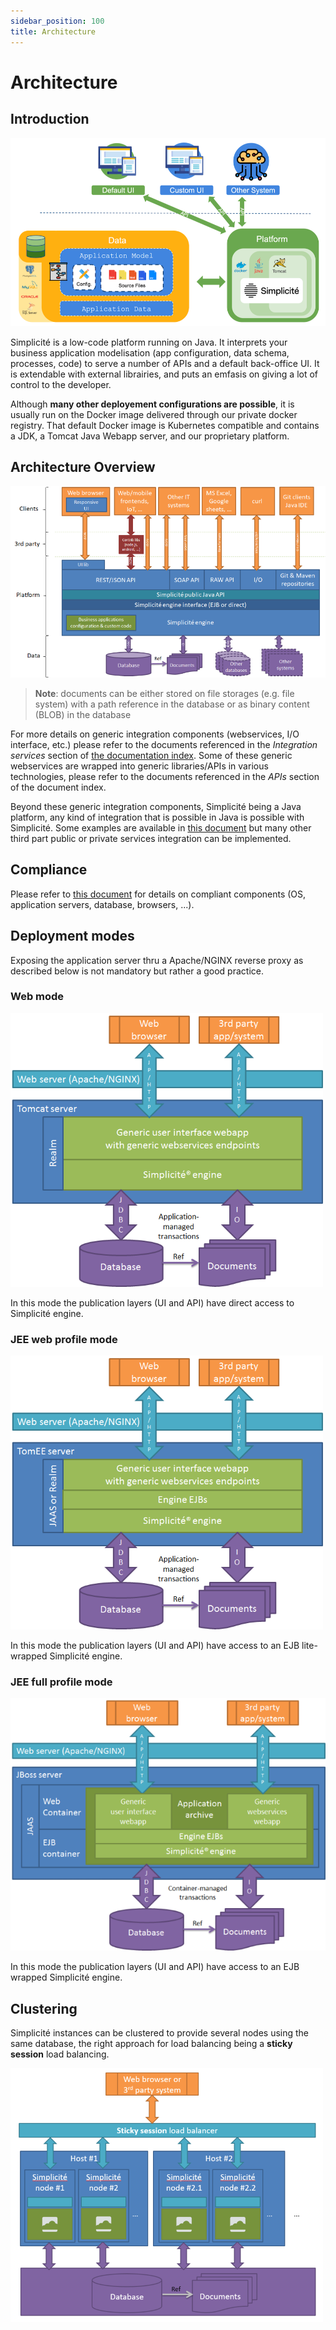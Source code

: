 ```yaml
---
sidebar_position: 100
title: Architecture
---
```


Architecture
============

Introduction
---------------------------

![Concept](img/architecture/concept.png)

Simplicité is a low-code platform running on Java. It interprets your business application modelisation (app configuration, data schema, processes, code) to serve a number of APIs and a default back-office UI. It is extendable with external librairies, and puts an emfasis on giving a lot of control to the developer.

Although **many other deployement configurations are possible**, it is usually run on the Docker image delivered through our private docker registry. That default Docker image is Kubernetes compatible and contains a JDK, a Tomcat Java Webapp server, and our proprietary platform.


Architecture Overview
--------

![Platform architecture overview](img/architecture/architecture-overview.png)

> **Note**: documents can be either stored on file storages (e.g. file system) with a path reference in the database or as binary content (BLOB) in the database

For more details on generic integration components (webservices, I/O interface, etc.) please refer to the documents referenced in the _Integration services_ section of [the documentation index](/lesson/docs/integration/in-out).
Some of these generic webservices are wrapped into generic libraries/APIs in various technologies, please refer to the documents referenced in the _APIs_ section of the document index.

Beyond these generic integration components, Simplicit&eacute; being a Java platform, any kind of integration that is possible in Java is possible with Simplicité.
Some examples are available in [this document](/lesson/docs/core/third-party-apis-examples) but many other third part public or private services integration can be implemented. 

Compliance
----------

Please refer to [this document](/lesson/docs/compatibility) for details on compliant components (OS, application servers, database, browsers, ...).

Deployment modes
----------------

Exposing the application server thru a Apache/NGINX reverse proxy as described below is not mandatory but rather a good practice.

<h3 id="deployment-web">Web mode</h3>

![Web mode](img/architecture/architecture-webmode.png)

In this mode the publication layers (UI and API) have direct access to Simplicité engine.

<h3 id="deployment-jee-webprofile">JEE web profile mode</h3>

![JEE web profile mode](img/architecture/architecture-webprofilemode.png)

In this mode the publication layers (UI and API) have access to an EJB lite-wrapped Simplicité engine.

<h3 id="deployment-jee-fullprofile">JEE full profile mode</h3>

![JEE full profile mode](img/architecture/architecture-fullprofilemode.png)

In this mode the publication layers (UI and API) have access to an EJB wrapped Simplicité engine.

Clustering
----------

Simplicit&eacute; instances can be clustered to provide several nodes using the same database, the right approach for load balancing being a **sticky session** load balancing.

![Clustering](img/architecture/architecture-clustering.png)